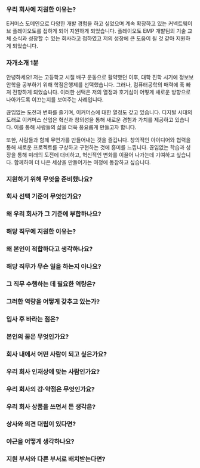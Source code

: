 ### 우리 회사에 지원한 이유는?
E커머스 도메인으로 다양한 개발 경험을 하고 싶었으며 계속 확장하고 있는 커넥트웨이브 플레이오토를 접하게 되어 지원하게 되었습니다.
플레이오토 EMP 개발팀의 기술 교체 소식과 성장할 수 있는 회사라고 접하였고 저의 성장에 큰 도움이 될 것 같아 지원하게 되었습니다.

### 자개소개 1분
  
안녕하세요! 저는 고등학교 시절 배구 운동으로 활약했던 이후, 대학 진학 시기에 정보보안학을 공부하기 위해 학점은행제를 선택했습니다. 그러나, 컴퓨터공학의 매력에 푹 빠져 전향하게 되었습니다. 이러한 선택은 저의 열정과 호기심이 어떻게 새로운 방향으로 나아가도록 이끄는지를 보여주는 사례입니다.

끊임없는 도전과 변화를 즐기며, 이커머스에 대한 열정도 갖고 있습니다. 디지털 시대의 도래로 이커머스 산업은 혁신과 창의성을 통해 새로운 경험과 가치를 제공하고 있습니다. 이를 통해 사람들의 삶을 더욱 풍요롭게 만들고자 합니다.

또한, 사람들과 함께 무언가를 만들어내는 것을 즐깁니다. 창의적인 아이디어와 협력을 통해 새로운 프로젝트를 구상하고 구현하는 것에 흥미를 느낍니다. 끊임없는 학습과 성장을 통해 미래의 도전에 대비하고, 혁신적인 변화를 이끌어 나가는데 기여하고 싶습니다. 함께하여 더 나은 세상을 만들어가는 여정에 동참하고 싶습니다.
### 지원하기 위해 무엇을 준비했나요?


### 회사 선택 기준이 무엇인가요?



### 왜 우리 회사가 그 기준에 부합하나요?


### 해당 직무에 지원한 이유는?


### 왜 본인이 적합하다고 생각하나요?


### 해당 직무가 무슨 일을 하는지 아나요?


### 그 직무 수행하는 데 필요한 역량은?


### 그러한 역량을 어떻게 갖추고 있는가?


### 입사 후 바라는 점은?  


### 본인의 꿈은 무엇인가요?  


### 회사 내에서 어떤 사람이 되고 싶은가요?


### 우리 회사 인재상에 맞는 사람인가요?



### 우리 회사의 강·약점은 무엇인가요?  



### 우리 회사 상품을 쓰면서 든 생각은?


### 상사와 의견 대립이 있다면?  


### 야근을 어떻게 생각하나요?  


### 지원 부서와 다른 부서로 배치받는다면?


